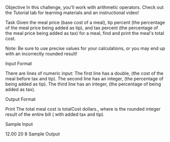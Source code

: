 Objective 
In this challenge, you'll work with arithmetic operators. Check out the Tutorial tab for learning materials and an instructional video!

Task 
Given the meal price (base cost of a meal), tip percent (the percentage of the meal price being added as tip), and tax percent (the percentage of the meal price being added as tax) for a meal, find and print the meal's total cost.

Note: Be sure to use precise values for your calculations, or you may end up with an incorrectly rounded result!

Input Format

There are  lines of numeric input: 
The first line has a double,  (the cost of the meal before tax and tip). 
The second line has an integer,  (the percentage of  being added as tip). 
The third line has an integer,  (the percentage of  being added as tax).

Output Format

Print The total meal cost is totalCost dollars., where  is the rounded integer result of the entire bill ( with added tax and tip).

Sample Input

12.00
20
8
Sample Output
